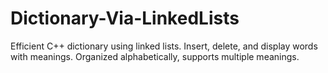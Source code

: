 # Dictionary-Via-LinkedLists
Efficient C++ dictionary using linked lists. Insert, delete, and display words with meanings. Organized alphabetically, supports multiple meanings.
